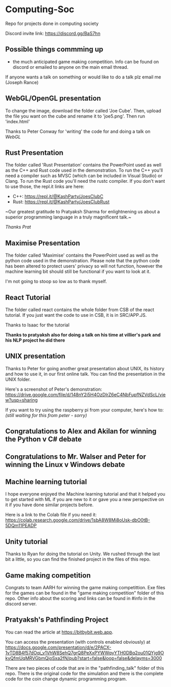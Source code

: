 # Computing-Soc
Repo for projects done in computing society

Discord invite link:
https://discord.gg/BaS7hn

## Possible things commming up

 - the much anticipated game making competition. Info can be found on discord or emailed to anyone on the main email thread.

If anyone wants a talk on something or would like to do a talk plz email me (Joseph Rance)

## WebGL/OpenGL presentation

To change the image, download the folder called 'Joe Cube'. Then, upload the file you want on the cube and rename it to 'joe5.png'. Then run 'index.html'

Thanks to Peter Conway for 'writing' the code for and doing a talk on *WebGL*

## Rust Presentation

The folder called 'Rust Presentation' contains the PowerPoint used as well as the C++ and Rust code used in the demonstration. To run the C++ you'll need a compiler such as MVSC (which can be included in Visual Studio) or Clang. To run the Rust code you'll need the rustc compiler. If you don't want to use those, the repl.it links are here: 

- C++: https://repl.it/@KashParty/JoesClubC
- Rust: https://repl.it/@KashParty/JoesClubRust

~Our greatest gratitude to Pratyaksh Sharma for enlightnening us about a superior programming language in a truly magnificent talk.~

*Thanks Prat*

## Maximise Presentation

The folder called 'Maximise' contains the PowerPoint used as well as the python code used in the demonstration. Please note that the python code has been altered to protect users' privacy so will not function, however the machine learning bit should still be functional if you want to look at it.

I'm not going to stoop so low as to thank myself.

## React Tutorial

The folder called react contains the whole folder from CSB of the react tutorial. If you just want the code to use in CSB, it is in SRC/APP.JS.

Thanks to Isaac for the tutorial

**Thanks to pratyaksh also for doing a talk on his time at villier's park and his NLP project he did there**

## UNIX presentation

Thanks to Peter for going another great presentation about UNIX, its history and how to use it, in our first online talk. You can find the presentation in the UNIX folder.

Here's a screenshot of Peter's demonstration:
https://drive.google.com/file/d/148nY2i5H4OzDIrZ6eC4NbFupfNZVdScL/view?usp=sharing

If you want to try using the raspberry pi from your computer, here's how to:
*(still waiting for this from peter - sorry)*

## Congratulations to Alex and Akilan for winning the Python v C# debate
## Congratulations to Mr. Walser and Peter for winning the Linux v Windows debate

## Machine learning tutorial

I hope everyone enjoyed the Machine learning tutorial and that it helped you to get started with ML if you are new to it or gave you a new perspective on it if you have done similar projects before.

Here is a link to the Colab file if you need it:
https://colab.research.google.com/drive/1sbA8W8Mi8oUsk-dbO0tB-5DQm11PEADP

## Unity tutorial

Thanks to Ryan for doing the tutorial on Unity. We rushed through the last bit a little, so you can find the finished project in the files of this repo.

## Game making competition

Congrats to team AARH for winning the game making competittion. Exe files for the games can be found in the "game making competition" folder of this repo. Other info about the scoring and links can be found in #info in the discord server. 

## Pratyaksh's Pathfinding Project

You can read the article at https://bitbybit.web.app. 

You can access the presentation (with controls enabled obviously) at https://docs.google.com/presentation/d/e/2PACX-1vTD8B4f57dOqi_v1VhW8SehQ7grQ8PeXxPYWWqyYTH0DBq2ou01QYjg9OkyQfmUqMRVGbmQjoSxa2fN/pub?start=false&loop=false&delayms=3000

There are two pieces of code that are in the "pathfinding_talk" folder of this repo. There is the original code for the simulation and there is the complete code for the coin change dynamic programming program.
